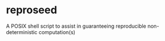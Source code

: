 # reproseed
A POSIX shell script to assist in guaranteeing reproducible non-deterministic computation(s)
